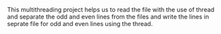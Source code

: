 This multithreading project helps us to read the file with the use of thread and separate the odd and even lines from the files and write the lines in seprate file for odd and even lines using the thread.
